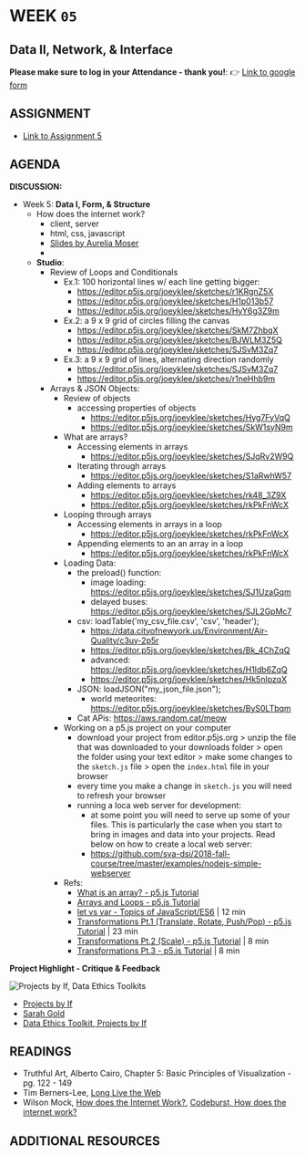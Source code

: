 # WEEK `05`
## Data II, Network, & Interface


**Please make sure to log in your Attendance - thank you!**:
👉 [Link to google form](https://goo.gl/forms/HW50eXU8jo3P3MGu2)


## ASSIGNMENT

* [Link to Assignment 5](ASSIGNMENT05.md)

## AGENDA

**DISCUSSION:**

- Week 5: **Data I, Form, & Structure**
  - How does the internet work?
    - client, server
    - html, css, javascript
    - [Slides by Aurelia Moser](aureliamoser.com/web-concepts/#/)
    -
  - **Studio**:
    - Review of Loops and Conditionals
      - Ex.1: 100 horizontal lines w/ each line getting bigger:
        - https://editor.p5js.org/joeyklee/sketches/r1KRgnZ5X
        - https://editor.p5js.org/joeyklee/sketches/H1p013b57
        - https://editor.p5js.org/joeyklee/sketches/HyY6g3Z9m
      - Ex.2: a 9 x 9 grid of circles filling the canvas
        - https://editor.p5js.org/joeyklee/sketches/SkM7ZhbqX
        - https://editor.p5js.org/joeyklee/sketches/BJWLM3Z5Q
        - https://editor.p5js.org/joeyklee/sketches/SJSvM3Zq7
      - Ex.3: a 9 x 9 grid of lines, alternating direction randomly
        - https://editor.p5js.org/joeyklee/sketches/SJSvM3Zq7
        - https://editor.p5js.org/joeyklee/sketches/r1neHhb9m
    - Arrays & JSON Objects:
      - Review of objects
        - accessing properties of objects
          - https://editor.p5js.org/joeyklee/sketches/Hyg7FyVqQ
          - https://editor.p5js.org/joeyklee/sketches/SkW1syN9m
      - What are arrays?
        - Accessing elements in arrays
          - https://editor.p5js.org/joeyklee/sketches/SJqRv2W9Q
        - Iterating through arrays
          - https://editor.p5js.org/joeyklee/sketches/S1aRwhW57
        - Adding elements to arrays
          - https://editor.p5js.org/joeyklee/sketches/rk48_3Z9X
          - https://editor.p5js.org/joeyklee/sketches/rkPkFnWcX
      - Looping through arrays
        - Accessing elements in arrays in a loop
          - https://editor.p5js.org/joeyklee/sketches/rkPkFnWcX
        - Appending elements to an an array in a loop
          - https://editor.p5js.org/joeyklee/sketches/rkPkFnWcX
      - Loading Data:
        - the preload() function:
          - image loading: https://editor.p5js.org/joeyklee/sketches/SJ1UzaGqm
          - delayed buses: https://editor.p5js.org/joeyklee/sketches/SJL2GpMc7
        - csv: loadTable('my_csv_file.csv', 'csv', 'header');
          - https://data.cityofnewyork.us/Environment/Air-Quality/c3uy-2p5r
          - https://editor.p5js.org/joeyklee/sketches/Bk_4ChZqQ
          - advanced: https://editor.p5js.org/joeyklee/sketches/H1ldb6ZqQ
          - https://editor.p5js.org/joeyklee/sketches/Hk5nIpzqX
        - JSON: loadJSON("my_json_file.json");
          - world meteorites: https://editor.p5js.org/joeyklee/sketches/ByS0LTbqm
        - Cat APis: https://aws.random.cat/meow
      - Working on a p5.js project on your computer
        - download your project from editor.p5js.org > unzip the file that was downloaded to your downloads folder > open the folder using your text editor > make some changes to the `sketch.js` file > open the `index.html` file in your browser
        - every time you make a change in `sketch.js` you will need to refresh your browser
        - running a loca web server for development:
          - at some point you will need to serve up some of your files. This is particularly the case when you start to bring in images and data into your projects. Read below on how to create a local web server:
          - https://github.com/sva-dsi/2018-fall-course/tree/master/examples/nodejs-simple-webserver
      - Refs:
        - [What is an array? - p5.js Tutorial](https://www.youtube.com/watch?v=VIQoUghHSxU&list=PLRqwX-V7Uu6Zy51Q-x9tMWIv9cueOFTFA&index=24)
        - [Arrays and Loops - p5.js Tutorial](https://www.youtube.com/watch?v=RXWO3mFuW-I&index=25&list=PLRqwX-V7Uu6Zy51Q-x9tMWIv9cueOFTFA)
        - [ let vs var - Topics of JavaScript/ES6](https://www.youtube.com/watch?v=q8SHaDQdul0) | 12 min
        - [Transformations Pt.1 (Translate, Rotate, Push/Pop) - p5.js Tutorial](https://www.youtube.com/watch?v=o9sgjuh-CBM) | 23 min
        - [Transformations Pt.2 (Scale) - p5.js Tutorial](https://www.youtube.com/watch?v=pkHZTWOoTLM) | 8 min
        - [Transformations Pt.3 - p5.js Tutorial](https://www.youtube.com/watch?v=IVMvq9rd8dA) | 8 min



**Project Highlight - Critique & Feedback**

![Projects by If, Data Ethics Toolkits](https://s3-eu-west-1.amazonaws.com/projectsbyif.com/projects/_1800xAUTO_crop_top-left_75/Service-map_v3.jpg)

* [Projects by If](https://projectsbyif.com/work)
* [Sarah Gold](https://www.youtube.com/watch?v=t0Fpeur78Fg)
* [Data Ethics Toolkit, Projects by If](https://projectsbyif.com/blog/if-can-help-you-understand-whats-happening-with-your-data)



## READINGS

* Truthful Art, Alberto Cairo, Chapter 5: Basic Principles of Visualization - pg. 122 - 149
* Tim Berners-Lee, [Long Live the Web](https://www.cs.virginia.edu/~robins/Long_Live_the_Web.pdf)
* Wilson Mock, [How does the Internet Work?](https://medium.com/@fay_jai/how-the-internet-works-a-simple-explanation-ca8053c71661), [Codeburst, How does the internet work?](https://codeburst.io/how-the-internet-works-a240448b409e)


## ADDITIONAL RESOURCES
